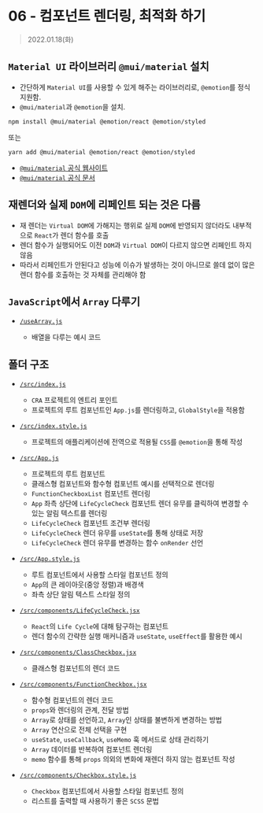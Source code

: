 # 06 - 컴포넌트 렌더링, 최적화 하기

> 2022.01.18(화)

## `Material UI` 라이브러리 `@mui/material` 설치

- 간단하게 `Material UI`를 사용할 수 있게 해주는 라이브러리로, `@emotion`를 정식 지원함.
- `@mui/material`과 `@emotion`을 설치.

```shell
npm install @mui/material @emotion/react @emotion/styled
```

또는

```shell
yarn add @mui/material @emotion/react @emotion/styled
```

- [`@mui/material` 공식 웹사이트](https://mui.com/)
- [`@mui/material` 공식 문서](https://mui.com/getting-started/usage/)

## 재렌더와 실제 `DOM`에 리페인트 되는 것은 다름

- 재 렌더는 `Virtual DOM`에 가해지는 행위로 실제 `DOM`에 반영되지 않더라도 내부적으로 `React`가 렌더 함수를 호출
- 렌더 함수가 실행되어도 이전 `DOM`과 `Virtual DOM`이 다르지 않으면 리페인트 하지 않음
- 따라서 리페인트가 안된다고 성능에 이슈가 발생하는 것이 아니므로 쓸데 없이 많은 렌더 함수를 호출하는 것 자체를 관리해야 함

## `JavaScript`에서 `Array` 다루기

- [`/useArray.js`](./useArray.js)

  - 배열을 다루는 예시 코드

## 폴더 구조

- [`/src/index.js`](./src/index.js)

  - `CRA` 프로젝트의 엔트리 포인트
  - 프로젝트의 루트 컴포넌트인 `App.js`를 렌더링하고, `GlobalStyle`을 적용함

- [`/src/index.style.js`](./src/index.style.js)

  - 프로젝트의 애플리케이션에 전역으로 적용될 `CSS`를 `@emotion`을 통해 작성

- [`/src/App.js`](./src/App.js)

  - 프로젝트의 루트 컴포넌트
  - 클래스형 컴포넌트와 함수형 컴포넌트 예시를 선택적으로 렌더링
  - `FunctionCheckboxList` 컴포넌트 렌더링
  - `App` 좌측 상단에 `LifeCycleCheck` 컴포넌트 렌더 유무를 클릭하여 변경할 수 있는 알림 텍스트를 렌더링
  - `LifeCycleCheck` 컴포넌트 조건부 렌더링
  - `LifeCycleCheck` 렌더 유무를 `useState`를 통해 상태로 저장
  - `LifeCycleCheck` 렌더 유무를 변경하는 함수 `onRender` 선언

- [`/src/App.style.js`](./src/App.style.js)

  - 루트 컴포넌트에서 사용할 스타일 컴포넌트 정의
  - `App`의 큰 레이아웃(중앙 정렬)과 배경색
  - 좌측 상단 알림 텍스트 스타일 정의

- [`/src/components/LifeCycleCheck.jsx`](./src/components/LifeCycleCheck.jsx)

  - `React`의 `Life Cycle`에 대해 탐구하는 컴포넌트
  - 렌더 함수의 간략한 실행 매커니즘과 `useState`, `useEffect`를 활용한 예시

- [`/src/components/ClassCheckbox.jsx`](./src/components/ClassCheckbox.jsx)

  - 클래스형 컴포넌트의 렌더 코드

- [`/src/components/FunctionCheckbox.jsx`](./src/components/FunctionCheckbox.jsx)

  - 함수형 컴포넌트의 렌더 코드
  - `props`와 렌더링의 관계, 전달 방법
  - `Array`로 상태를 선언하고, `Array`인 상태를 불변하게 변경하는 방법
  - `Array` 연산으로 전체 선택을 구현
  - `useState`, `useCallback`, `useMemo` 훅 메서드로 상태 관리하기
  - `Array` 데이터를 반복하여 컴포넌트 렌더링
  - `memo` 함수를 통해 `props` 의외의 변화에 재렌더 하지 않는 컴포넌트 작성

- [`/src/components/Checkbox.style.js`](./src/components/Checkbox.style.js)

  - `Checkbox` 컴포넌트에서 사용할 스타일 컴포넌트 정의
  - 리스트를 출력할 때 사용하기 좋은 `SCSS` 문법
